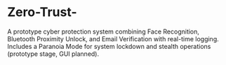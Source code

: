 # Zero-Trust-
A prototype cyber protection system combining Face Recognition, Bluetooth Proximity Unlock, and Email Verification with real-time logging. Includes a Paranoia Mode for system lockdown and stealth operations (prototype stage, GUI planned).
